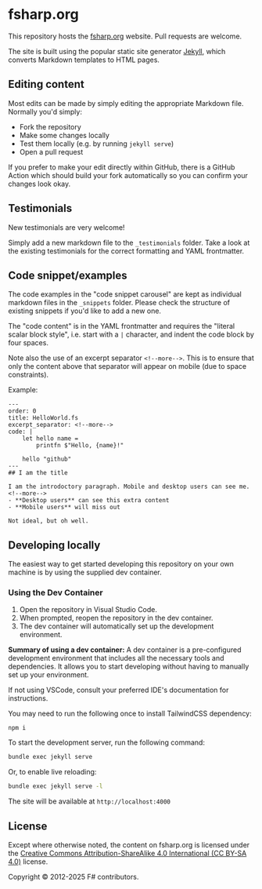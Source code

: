 # fsharp.org

This repository hosts the [fsharp.org](https://fsharp.org/) website. Pull requests are welcome.

The site is built using the popular static site generator [Jekyll](http://jekyllrb.com/docs/usage/),
which converts Markdown templates to HTML pages.

## Editing content

Most edits can be made by simply editing the appropriate Markdown file. Normally you'd simply:

- Fork the repository
- Make some changes locally
- Test them locally (e.g. by running `jekyll serve`)
- Open a pull request

If you prefer to make your edit directly within GitHub, there is a GitHub
Action which should build your fork automatically so you can confirm your
changes look okay.

## Testimonials

New testimonials are very welcome!

Simply add a new markdown file to the `_testimonials` folder. Take a look at the existing testimonials for the correct formatting and YAML frontmatter.

## Code snippet/examples

The code examples in the "code snippet carousel" are kept as individual markdown files in the `_snippets` folder. Please check the structure of existing snippets if you'd like to add a new one.

The "code content" is in the YAML frontmatter and requires the "literal scalar block style", i.e. start with a `|` character, and indent the code block by four spaces.

Note also the use of an excerpt separator `<!--more-->`. This is to ensure that only the content above that separator will appear on mobile (due to space constraints).

Example:

    ---
    order: 0
    title: HelloWorld.fs
    excerpt_separator: <!--more-->
    code: |
        let hello name =
            printfn $"Hello, {name}!"

        hello "github"
    ---
    ## I am the title

    I am the introdoctory paragraph. Mobile and desktop users can see me.
    <!--more-->
    - **Desktop users** can see this extra content
    - **Mobile users** will miss out

    Not ideal, but oh well.

## Developing locally

The easiest way to get started developing this repository on your own machine is by using the supplied dev container.

### Using the Dev Container

1. Open the repository in Visual Studio Code.
2. When prompted, reopen the repository in the dev container.
3. The dev container will automatically set up the development environment.

**Summary of using a dev container:**
A dev container is a pre-configured development environment that includes all the necessary tools and dependencies. It allows you to start developing without having to manually set up your environment.

If not using VSCode, consult your preferred IDE's documentation for instructions.

You may need to run the following once to install TailwindCSS dependency:

```
npm i
```

To start the development server, run the following command:

```sh
bundle exec jekyll serve
```

Or, to enable live reloading:

```sh
bundle exec jekyll serve -l
```

The site will be available at `http://localhost:4000`

## License

Except where otherwise noted, the content on fsharp.org is licensed under the [Creative Commons Attribution-ShareAlike 4.0 International (CC BY-SA 4.0)](https://creativecommons.org/licenses/by/4.0/) license.

Copyright © 2012-2025 F# contributors.
